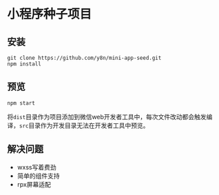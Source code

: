 # 小程序种子项目

## 安装

```
git clone https://github.com/y8n/mini-app-seed.git
npm install
```

## 预览

```
npm start
```
将`dist`目录作为项目添加到微信web开发者工具中，每次文件改动都会触发编译，`src`目录作为开发目录无法在开发者工具中预览。

## 解决问题

- wxss写着费劲
- 简单的组件支持
- rpx屏幕适配